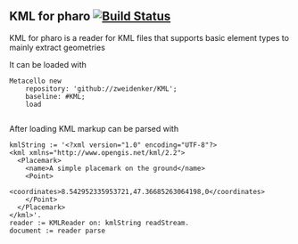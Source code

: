 KML for pharo [![Build Status](https://travis-ci.com/zweidenker/KML.svg?branch=master)](https://travis-ci.com/zweidenker/KML)
-------------

KML for pharo is a reader for KML files that supports basic element types to mainly extract geometries

It can be loaded with


``` 
Metacello new
	repository: 'github://zweidenker/KML';
	baseline: #KML;
	load
  
```

After loading KML markup can be parsed with 

```
kmlString := '<?xml version="1.0" encoding="UTF-8"?>
<kml xmlns="http://www.opengis.net/kml/2.2">
  <Placemark>
    <name>A simple placemark on the ground</name>
    <Point>
			<coordinates>8.542952335953721,47.36685263064198,0</coordinates>
    </Point>
  </Placemark>
</kml>'.
reader := KMLReader on: kmlString readStream.
document := reader parse
```
